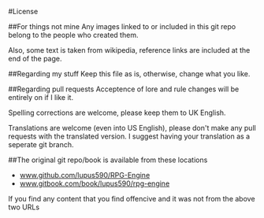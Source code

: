 #License

##For things not mine
Any images linked to or included in this git repo belong to the people who created them.

Also, some text is taken from wikipedia, reference links are included at the end of the page.


##Regarding my stuff
Keep this file as is, otherwise, change what you like.

##Regarding pull requests
Acceptence of lore and rule changes will be entirely on if I like it.

Spelling corrections are welcome, please keep them to UK English.

Translations are welcome (even into US English), please don't make any pull requests with the translated version. I suggest having your translation as a seperate git branch.



##The original git repo/book is available from these locations
* www.github.com/lupus590/RPG-Engine
* www.gitbook.com/book/lupus590/rpg-engine

If you find any content that you find offencive and it was not from the above two URLs 
